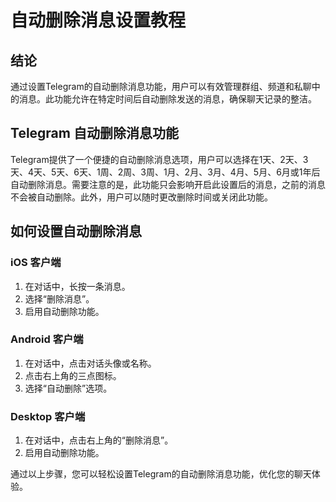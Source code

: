 # 自动删除消息设置教程

## 结论
通过设置Telegram的自动删除消息功能，用户可以有效管理群组、频道和私聊中的消息。此功能允许在特定时间后自动删除发送的消息，确保聊天记录的整洁。

## Telegram 自动删除消息功能
Telegram提供了一个便捷的自动删除消息选项，用户可以选择在1天、2天、3天、4天、5天、6天、1周、2周、3周、1月、2月、3月、4月、5月、6月或1年后自动删除消息。需要注意的是，此功能只会影响开启此设置后的消息，之前的消息不会被自动删除。此外，用户可以随时更改删除时间或关闭此功能。

## 如何设置自动删除消息
### iOS 客户端
1. 在对话中，长按一条消息。
2. 选择“删除消息”。
3. 启用自动删除功能。

### Android 客户端
1. 在对话中，点击对话头像或名称。
2. 点击右上角的三点图标。
3. 选择“自动删除”选项。

### Desktop 客户端
1. 在对话中，点击右上角的“删除消息”。
2. 启用自动删除功能。

通过以上步骤，您可以轻松设置Telegram的自动删除消息功能，优化您的聊天体验。
